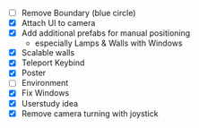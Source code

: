- [ ] Remove Boundary (blue circle)
- [x] Attach UI to camera
- [x] Add additional prefabs for manual positioning
    - especially Lamps & Walls with Windows
- [x] Scalable walls
- [x] Teleport Keybind
- [x] Poster
- [ ] Environment
- [x] Fix Windows
- [x] Userstudy idea
- [x] Remove camera turning with joystick